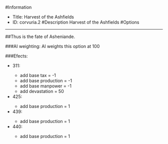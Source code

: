 #Information
 - Title: Harvest of the Ashfields
 - ID: corvuria.2
#Description
Harvest of the Ashfields
#Options

___
##Thus is the fate of Asheniande.

###AI weighting:
AI weights this option at 100


###Efects:<ul><li>311:</li><ul><li>add base tax = -1</li><li>add base production = -1</li><li>add base manpower = -1</li><li>add devastation = 50</li></ul><li>425:</li><ul><li>add base production = 1</li></ul><li>439:</li><ul><li>add base production = 1</li></ul><li>440:</li><ul><li>add base production = 1</li></ul></ul>
